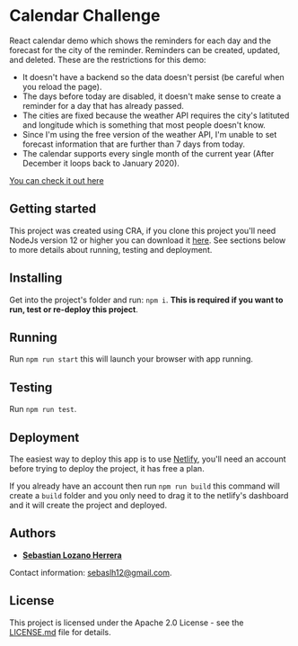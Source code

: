 # Calendar Challenge

React calendar demo which shows the reminders for each day and the forecast for the city of the reminder. Reminders can be created, updated, and deleted. These are the restrictions for this demo:
- It doesn't have a backend so the data doesn't persist (be careful when you reload the page).
- The days before today are disabled, it doesn't make sense to create a reminder for a day that has already passed.
- The cities are fixed because the weather API requires the city's latituted and longitude which is something that most people doesn't know.
- Since I'm using the free version of the weather API, I'm unable to set forecast information that are further than 7 days from today.
- The calendar supports every single month of the current year (After December it loops back to January 2020).

[You can check it out here](https://nostalgic-ride-c3ab0d.netlify.app/)

## Getting started

This project was created using CRA, if you clone this project you'll need NodeJs version 12 or higher you can download it [here](https://nodejs.org/en/). See sections below to more details about running, testing and deployment.

## Installing

Get into the project's folder and run: `npm i`. **This is required if you want to run, test or re-deploy this project**.

## Running

Run `npm run start` this will launch your browser with app running.

## Testing

Run `npm run test`.

## Deployment

The easiest way to deploy this app is to use [Netlify](https://www.netlify.com/), you'll need an account before trying to deploy the project, it has free a plan.

If you already have an account then run `npm run build` this command will create a `build` folder and you only need to drag it to the netlify's dashboard and it will create the project and deployed.

## Authors

* [**Sebastian Lozano Herrera**](https://github.com/sebaslh12) 

Contact information: sebaslh12@gmail.com.

## License

This project is licensed under the Apache 2.0 License - see the [LICENSE.md](LICENSE.md) file for details.

